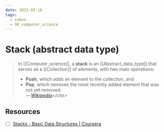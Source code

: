 ```yaml
---
date: 2023-05-18
tags:
  - inbox
  - SR_computer_science
---
```


# Stack (abstract data type)

> In [[Computer_science]], a **stack** is an [[Abstract_data_type]] that serves
> as a [[Collection]] of elements, with two main
> operations:
>
> - **Push**, which adds an element to the collection, and
> - **Pop**, which removes the most recently added element that was not yet
>   removed.\
> — <cite>[Wikipedia](https://en.wikipedia.org/wiki/Stack_\(abstract_data_type\))</cite>

## Resources

- [ ] [Stacks - Basic Data Structures | Coursera](https://www.coursera.org/lecture/data-structures/stacks-UdKzQ)
